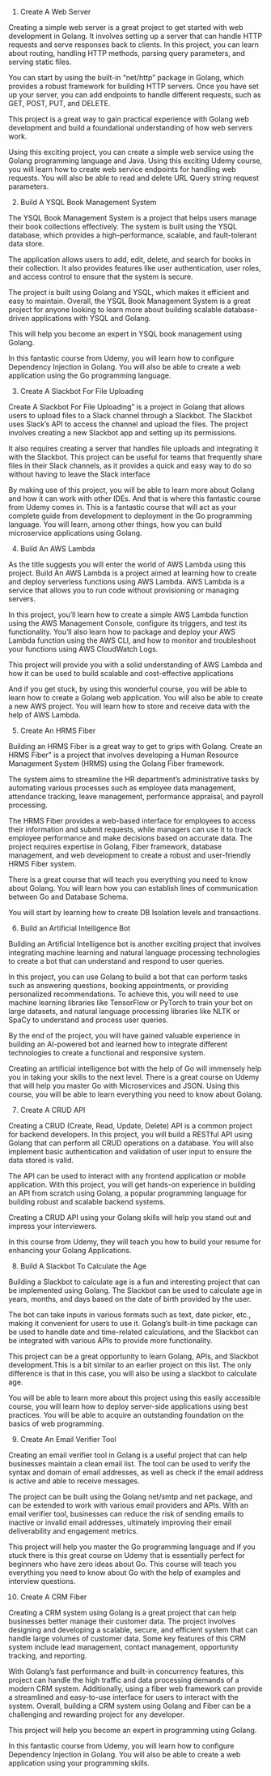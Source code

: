 1. Create A Web Server

Creating a simple web server is a great project to get started with web development in Golang. It involves setting up a server that can handle HTTP requests and serve responses back to clients. In this project, you can learn about routing, handling HTTP methods, parsing query parameters, and serving static files.

You can start by using the built-in “net/http” package in Golang, which provides a robust framework for building HTTP servers. Once you have set up your server, you can add endpoints to handle different requests, such as GET, POST, PUT, and DELETE.

This project is a great way to gain practical experience with Golang web development and build a foundational understanding of how web servers work.

Using this exciting project, you can create a simple web service using the Golang programming language and Java. Using this exciting Udemy course, you will learn how to create web service endpoints for handling web requests. You will also be able to read and delete URL Query string request parameters.

2. Build A YSQL Book Management System

The YSQL Book Management System is a project that helps users manage their book collections effectively. The system is built using the YSQL database, which provides a high-performance, scalable, and fault-tolerant data store.

The application allows users to add, edit, delete, and search for books in their collection. It also provides features like user authentication, user roles, and access control to ensure that the system is secure.

The project is built using Golang and YSQL, which makes it efficient and easy to maintain. Overall, the YSQL Book Management System is a great project for anyone looking to learn more about building scalable database-driven applications with YSQL and Golang.

This will help you become an expert in YSQL book management using Golang.

In this fantastic course from Udemy, you will learn how to configure Dependency Injection in Golang. You will also be able to create a web application using the Go programming language.

3. Create A Slackbot For File Uploading

Create A Slackbot For File Uploading” is a project in Golang that allows users to upload files to a Slack channel through a Slackbot. The Slackbot uses Slack’s API to access the channel and upload the files. The project involves creating a new Slackbot app and setting up its permissions.

It also requires creating a server that handles file uploads and integrating it with the Slackbot. This project can be useful for teams that frequently share files in their Slack channels, as it provides a quick and easy way to do so without having to leave the Slack interface

By making use of this project, you will be able to learn more about Golang and how it can work with other IDEs. And that is where this fantastic course from Udemy comes in. This is a fantastic course that will act as your complete guide from development to deployment in the Go programming language. You will learn, among other things, how you can build microservice applications using Golang.

4. Build An AWS Lambda

As the title suggests you will enter the world of AWS Lambda using this project. Build An AWS Lambda is a project aimed at learning how to create and deploy serverless functions using AWS Lambda. AWS Lambda is a service that allows you to run code without provisioning or managing servers.

In this project, you’ll learn how to create a simple AWS Lambda function using the AWS Management Console, configure its triggers, and test its functionality. You’ll also learn how to package and deploy your AWS Lambda function using the AWS CLI, and how to monitor and troubleshoot your functions using AWS CloudWatch Logs.

This project will provide you with a solid understanding of AWS Lambda and how it can be used to build scalable and cost-effective applications

And if you get stuck, by using this wonderful course, you will be able to learn how to create a Golang web application. You will also be able to create a new AWS project. You will learn how to store and receive data with the help of AWS Lambda.

5. Create An HRMS Fiber

Building an HRMS Fiber is a great way to get to grips with Golang. Create an HRMS Fiber” is a project that involves developing a Human Resource Management System (HRMS) using the Golang Fiber framework.

The system aims to streamline the HR department’s administrative tasks by automating various processes such as employee data management, attendance tracking, leave management, performance appraisal, and payroll processing.

The HRMS Fiber provides a web-based interface for employees to access their information and submit requests, while managers can use it to track employee performance and make decisions based on accurate data. The project requires expertise in Golang, Fiber framework, database management, and web development to create a robust and user-friendly HRMS Fiber system.

There is a great course that will teach you everything you need to know about Golang. You will learn how you can establish lines of communication between Go and Database Schema.

You will start by learning how to create DB Isolation levels and transactions.

6. Build an Artificial Intelligence Bot

Building an Artificial Intelligence bot is another exciting project that involves integrating machine learning and natural language processing technologies to create a bot that can understand and respond to user queries.

In this project, you can use Golang to build a bot that can perform tasks such as answering questions, booking appointments, or providing personalized recommendations. To achieve this, you will need to use machine learning libraries like TensorFlow or PyTorch to train your bot on large datasets, and natural language processing libraries like NLTK or SpaCy to understand and process user queries.

By the end of the project, you will have gained valuable experience in building an AI-powered bot and learned how to integrate different technologies to create a functional and responsive system.

Creating an artificial intelligence bot with the help of Go will immensely help you in taking your skills to the next level. There is a great course on Udemy that will help you master Go with Microservices and JSON. Using this course, you will be able to learn everything you need to know about Golang.

7. Create A CRUD API

Creating a CRUD (Create, Read, Update, Delete) API is a common project for backend developers. In this project, you will build a RESTful API using Golang that can perform all CRUD operations on a database. You will also implement basic authentication and validation of user input to ensure the data stored is valid.

The API can be used to interact with any frontend application or mobile application. With this project, you will get hands-on experience in building an API from scratch using Golang, a popular programming language for building robust and scalable backend systems.

Creating a CRUD API using your Golang skills will help you stand out and impress your interviewers.

In this course from Udemy, they will teach you how to build your resume for enhancing your Golang Applications.

8. Build A Slackbot To Calculate the Age

Building a Slackbot to calculate age is a fun and interesting project that can be implemented using Golang. The Slackbot can be used to calculate age in years, months, and days based on the date of birth provided by the user.

The bot can take inputs in various formats such as text, date picker, etc., making it convenient for users to use it. Golang’s built-in time package can be used to handle date and time-related calculations, and the Slackbot can be integrated with various APIs to provide more functionality.

This project can be a great opportunity to learn Golang, APIs, and Slackbot development.This is a bit similar to an earlier project on this list. The only difference is that in this case, you will also be using a slackbot to calculate age.

You will be able to learn more about this project using this easily accessible course, you will learn how to deploy server-side applications using best practices. You will be able to acquire an outstanding foundation on the basics of web programming.

9. Create An Email Verifier Tool

Creating an email verifier tool in Golang is a useful project that can help businesses maintain a clean email list. The tool can be used to verify the syntax and domain of email addresses, as well as check if the email address is active and able to receive messages.

The project can be built using the Golang net/smtp and net package, and can be extended to work with various email providers and APIs. With an email verifier tool, businesses can reduce the risk of sending emails to inactive or invalid email addresses, ultimately improving their email deliverability and engagement metrics.

This project will help you master the Go programming language and if you stuck there is this great course on Udemy that is essentially perfect for beginners who have zero ideas about Go. This course will teach you everything you need to know about Go with the help of examples and interview questions.

10. Create A CRM Fiber

Creating a CRM system using Golang is a great project that can help businesses better manage their customer data. The project involves designing and developing a scalable, secure, and efficient system that can handle large volumes of customer data. Some key features of this CRM system include lead management, contact management, opportunity tracking, and reporting.

With Golang’s fast performance and built-in concurrency features, this project can handle the high traffic and data processing demands of a modern CRM system. Additionally, using a fiber web framework can provide a streamlined and easy-to-use interface for users to interact with the system. Overall, building a CRM system using Golang and Fiber can be a challenging and rewarding project for any developer.

This project will help you become an expert in programming using Golang.

In this fantastic course from Udemy, you will learn how to configure Dependency Injection in Golang. You will also be able to create a web application using your programming skills.